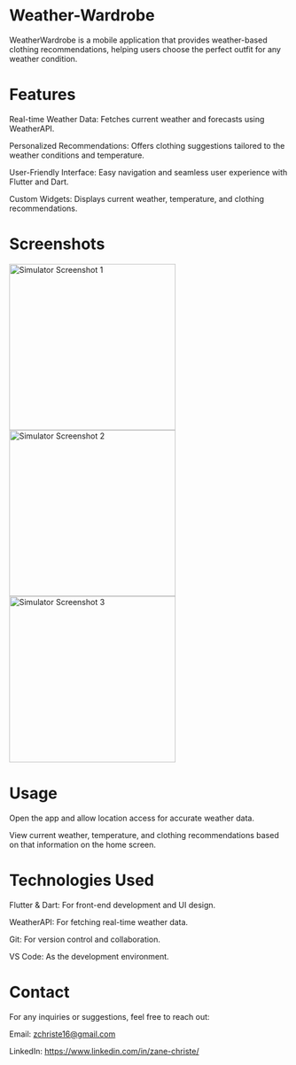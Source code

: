 # Weather-Wardrobe

WeatherWardrobe is a mobile application that provides weather-based clothing recommendations, helping users choose the perfect outfit for any weather condition.

# Features
Real-time Weather Data: Fetches current weather and forecasts using WeatherAPI.

Personalized Recommendations: Offers clothing suggestions tailored to the weather conditions and temperature.

User-Friendly Interface: Easy navigation and seamless user experience with Flutter and Dart.

Custom Widgets: Displays current weather, temperature, and clothing recommendations.

# Screenshots

<img src="https://github.com/xp-squared/Weather-Wardrobe-App/assets/108478666/63425ecd-8f04-4c12-861c-90dd70a3860f" alt="Simulator Screenshot 1" width="300">

<img src="https://github.com/xp-squared/Weather-Wardrobe-App/assets/108478666/eaceb5f1-3f45-4039-a6bd-0d9a1269e3a9" alt="Simulator Screenshot 2" width="300">

<img src="https://github.com/xp-squared/Weather-Wardrobe-App/assets/108478666/6f502531-2e43-437a-b8e6-e67258ca6fd9" alt="Simulator Screenshot 3" width="300">

# Usage
Open the app and allow location access for accurate weather data.

View current weather, temperature, and clothing recommendations based on that information on the home screen.


# Technologies Used
Flutter & Dart: For front-end development and UI design.

WeatherAPI: For fetching real-time weather data.

Git: For version control and collaboration.

VS Code: As the development environment.

# Contact

For any inquiries or suggestions, feel free to reach out:

Email: zchriste16@gmail.com

LinkedIn: https://www.linkedin.com/in/zane-christe/
